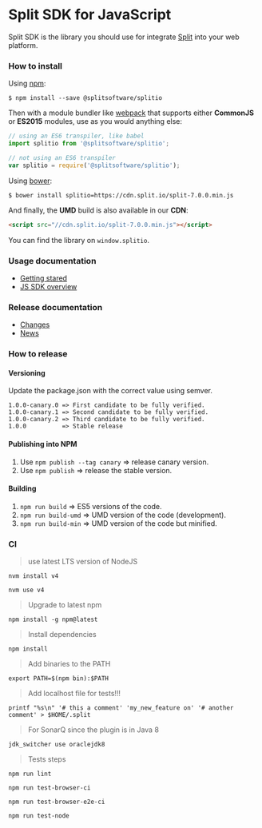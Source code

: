 # Split SDK for JavaScript

Split SDK is the library you should use for integrate [Split](http://split.io/)
into your web platform.

### How to install

Using [npm](https://www.npmjs.com/):

    $ npm install --save @splitsoftware/splitio

Then with a module bundler like [webpack](https://webpack.github.io/) that supports
either **CommonJS** or **ES2015** modules, use as you would anything else:

```js
// using an ES6 transpiler, like babel
import splitio from '@splitsoftware/splitio';

// not using an ES6 transpiler
var splitio = require('@splitsoftware/splitio');
```

Using [bower](https://bower.io):

    $ bower install splitio=https://cdn.split.io/split-7.0.0.min.js

And finally, the **UMD** build is also available in our **CDN**:

```html
<script src="//cdn.split.io/split-7.0.0.min.js"></script>
```

You can find the library on `window.splitio`.

### Usage documentation
- [Getting stared](http://docs.split.io/docs/getting-started)
- [JS SDK overview](http://docs.split.io/docs/javascript-sdk-overview)

### Release documentation
- [Changes](CHANGES.txt)
- [News](NEWS.txt)

### How to release

#### Versioning

Update the package.json with the correct value using semver.

    1.0.0-canary.0 => First candidate to be fully verified.
    1.0.0-canary.1 => Second candidate to be fully verified.
    1.0.0-canary.2 => Third candidate to be fully verified.
    1.0.0          => Stable release

#### Publishing into NPM

1. Use `npm publish --tag canary` => release canary version.
1. Use `npm publish`              => release the stable version.

#### Building

1. `npm run build`     => ES5 versions of the code.
1. `npm run build-umd` => UMD version of the code (development).
1. `npm run build-min` => UMD version of the code but minified.

### CI

> use latest LTS version of NodeJS

`nvm install v4`

`nvm use v4`

> Upgrade to latest npm

`npm install -g npm@latest`

> Install dependencies

`npm install`

> Add binaries to the PATH

`export PATH=$(npm bin):$PATH`

> Add localhost file for tests!!!

`printf "%s\n" '# this a comment' 'my_new_feature on' '# another comment' > $HOME/.split`

> For SonarQ since the plugin is in Java 8

`jdk_switcher use oraclejdk8`

> Tests steps

`npm run lint`

`npm run test-browser-ci`

`npm run test-browser-e2e-ci`

`npm run test-node`
